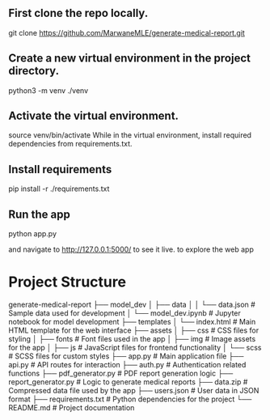 ## First clone the repo locally.
git clone https://github.com/MarwaneMLE/generate-medical-report.git

## Create a new virtual environment in the project directory.
python3 -m venv ./venv

## Activate the virtual environment.
source venv/bin/activate
While in the virtual environment, install required dependencies from requirements.txt.

## Install requirements
pip install -r ./requirements.txt

## Run the app
python app.py

and navigate to http://127.0.0.1:5000/ to see it live. to explore the web app

# Project Structure

generate-medical-report 
├── model_dev
│   ├── data
│   │   └── data.json            # Sample data used for development
│   └── model_dev.ipynb          # Jupyter notebook for model development
├── templates
│   └── index.html               # Main HTML template for the web interface
├── assets
│   ├── css                      # CSS files for styling
│   ├── fonts                    # Font files used in the app
│   ├── img                      # Image assets for the app
│   ├── js                       # JavaScript files for frontend functionality
│   └── scss                     # SCSS files for custom styles
├── app.py                        # Main application file
├── api.py                        # API routes for interaction
├── auth.py                       # Authentication related functions
├── pdf_generator.py              # PDF report generation logic
├── report_generator.py           # Logic to generate medical reports
├── data.zip                      # Compressed data file used by the app
├── users.json                    # User data in JSON format
├── requirements.txt              # Python dependencies for the project
└── README.md                     # Project documentation

